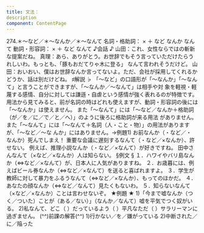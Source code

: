 ```yaml
---
title: 文法：
description
component: ContentPage
---
```



274.＊～など／＊～なんか／＊～なんて
名詞・格助詞： × ＋ など
なんか
なんて
動詞・形容詞： × ＋ など
なんて
♪会話 ♪
山田：これ、女性ならではの斬新な提案だね。 真理：あら、ありがとう。お世辞でもそう言っていただけたらうれしいわ。もっとも、「豚もおだてりゃ木に登る」 なんて言われそうだけど。 山田：おいおい、僕はお世辞なんか言ってないよ。ただ、会社が採用してくれるかどうか、話は別だけどね。
♯解説 ♭
「～など」の口語形が「～なんか」「～なんて」と言うことができますが、「～なんか／～なんて」は相手や対 象を軽視・軽蔑する感情、自分に対しては謙遜・自虐という感情が強く表れるのが特徴です。
用法から見てみると、前が名詞の時はどれも使えますが、動詞・形容詞の後には「～なんか」は使えません。 また「～なんて」には「～など／なんか＋格助詞（が／を／に／で／と／へ）」のように後ろに格助詞が来る用法 がありません。また「～なんて」には「～なんて＋名詞（人・こと・物）」の用法がありますが、「～など／～な
んか」にはありません。→例題1)
お前なんか（・など／・ なんか）死んでしまえ！ 重要な会議に遅刻するなんて（・など／×なんか）、許せない。 例えば、推理小説なんか（・など／×なんて）が好きですね。 田中さんなんて（×など／×なんか）人は知らない。
§例文 §
１．ハワイやバリ島なんか（⇔など／×なんて）が、日本人に人気がありますね。
２．お歳暮には、例えばビール券なんか（⇔など／×なんて）を送ると喜ばれますよ。
３．学生が教師に対して暴力をふるうなんて（⇔など／×なんか）、もってのほかだ。
４．あなたの顔なんか（⇔など／なんて）見たくもないわ。
５．知らないなんて（×など／×なんか）ことは言わせないぞ。
★例題 ★
1)「今まで嘘なんか（つく／ついた）ことが（ある／ない）」（なんか／なんて）嘘を平気でつく奴がいる。
2)私なんて、どこ（ ）だっているよう（ ）平凡なただ（ ）サラリーマンに過ぎません。
(^^)前課の解答(^^)
1)行かない／を／嫌がっている
2)中断された／に／陥った
